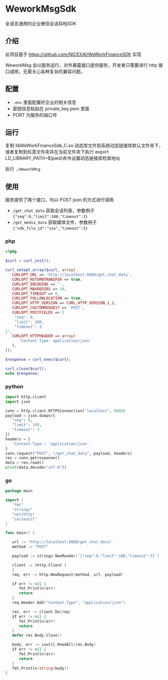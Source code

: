 # WeworkMsgSdk
全语言通用的企业微信会话存档SDK

## 介绍
此项目基于 https://github.com/NICEXAI/WeWorkFinanceSDK 实现

WeworkMsg 会以服务运行，对外暴露接口提供服务，开发者只需要进行 http 接口调用，无需关心各种复杂的兼容问题。

## 配置

* `.env` 里面配置好企业的相关信息
* 密钥信息粘贴在 private_key.pem 里面
* PORT 为服务的端口号

## 运行

复制 libWeWorkFinanceSdk_C.so 动态库文件到系统动态链接库默认文件夹下，或者复制到任意文件夹并在当前文件夹下执行 export LD_LIBRARY_PATH=$(pwd)命令设置动态链接库检索地址

执行 `./WeworkMsg`

## 使用

服务提供了两个接口，均以 POST json 的方式进行调用

* `/get_chat_data` 获取会话列表，参数例子`{"seq":0,"limit":100,"timeout":3}`
* `/get_media_data` 获取媒体文件，参数例子`{"sdk_file_id":"xxx","timeout":3}`

### php

```php
<?php

$curl = curl_init();

curl_setopt_array($curl, array(
   CURLOPT_URL => 'http://localhost:8888/get_chat_data',
   CURLOPT_RETURNTRANSFER => true,
   CURLOPT_ENCODING => '',
   CURLOPT_MAXREDIRS => 10,
   CURLOPT_TIMEOUT => 0,
   CURLOPT_FOLLOWLOCATION => true,
   CURLOPT_HTTP_VERSION => CURL_HTTP_VERSION_1_1,
   CURLOPT_CUSTOMREQUEST => 'POST',
   CURLOPT_POSTFIELDS =>'{
    "seq": 0,
    "limit": 100,
    "timeout": 3
}',
   CURLOPT_HTTPHEADER => array(
      'Content-Type: application/json'
   ),
));

$response = curl_exec($curl);

curl_close($curl);
echo $response;
```

### python

```python
import http.client
import json

conn = http.client.HTTPSConnection("localhost", 8888)
payload = json.dumps({
   "seq": 0,
   "limit": 100,
   "timeout": 3
})
headers = {
   'Content-Type': 'application/json'
}
conn.request("POST", "/get_chat_data", payload, headers)
res = conn.getresponse()
data = res.read()
print(data.decode("utf-8"))
```

### go

```go
package main

import (
   "fmt"
   "strings"
   "net/http"
   "io/ioutil"
)

func main() {

   url := "http://localhost:8888/get_chat_data"
   method := "POST"

   payload := strings.NewReader(`{"seq":0,"limit":100,"timeout":3}`)

   client := &http.Client {
   }
   req, err := http.NewRequest(method, url, payload)

   if err != nil {
      fmt.Println(err)
      return
   }
   req.Header.Add("Content-Type", "application/json")

   res, err := client.Do(req)
   if err != nil {
      fmt.Println(err)
      return
   }
   defer res.Body.Close()

   body, err := ioutil.ReadAll(res.Body)
   if err != nil {
      fmt.Println(err)
      return
   }
   fmt.Println(string(body))
}
```
